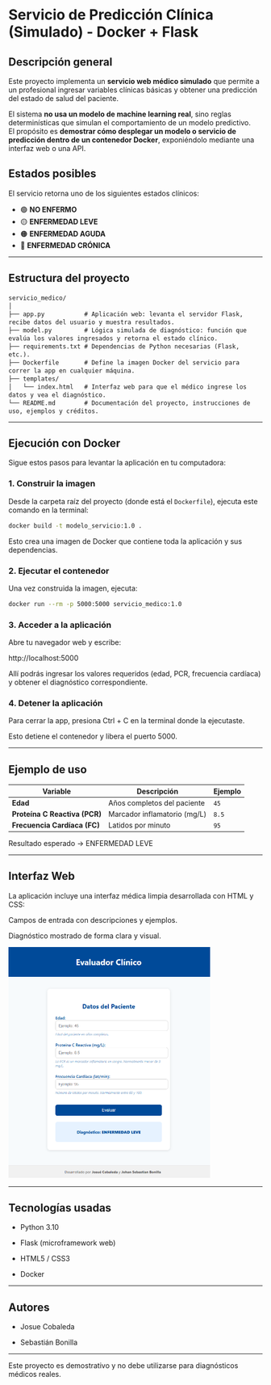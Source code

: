 # Servicio de Predicción Clínica (Simulado) - Docker + Flask

## Descripción general
Este proyecto implementa un **servicio web médico simulado** que permite a un profesional ingresar variables clínicas básicas y obtener una predicción del estado de salud del paciente.

El sistema **no usa un modelo de machine learning real**, sino reglas determinísticas que simulan el comportamiento de un modelo predictivo.  
El propósito es **demostrar cómo desplegar un modelo o servicio de predicción dentro de un contenedor Docker**, exponiéndolo mediante una interfaz web o una API.


## Estados posibles
El servicio retorna uno de los siguientes estados clínicos:

- 🟢 **NO ENFERMO**  
- 🟡 **ENFERMEDAD LEVE**  
- 🟠 **ENFERMEDAD AGUDA**  
- 🔴 **ENFERMEDAD CRÓNICA**


---

## Estructura del proyecto


```text
servicio_medico/
│
├── app.py           # Aplicación web: levanta el servidor Flask, recibe datos del usuario y muestra resultados.
├── model.py         # Lógica simulada de diagnóstico: función que evalúa los valores ingresados y retorna el estado clínico.
├── requirements.txt # Dependencias de Python necesarias (Flask, etc.).
├── Dockerfile       # Define la imagen Docker del servicio para correr la app en cualquier máquina.
├── templates/
│   └── index.html   # Interfaz web para que el médico ingrese los datos y vea el diagnóstico.
└── README.md        # Documentación del proyecto, instrucciones de uso, ejemplos y créditos.
```


---

## Ejecución con Docker

Sigue estos pasos para levantar la aplicación en tu computadora:

### 1. Construir la imagen

Desde la carpeta raíz del proyecto (donde está el `Dockerfile`), ejecuta este comando en la terminal:

```bash
docker build -t modelo_servicio:1.0 .
```

Esto crea una imagen de Docker que contiene toda la aplicación y sus dependencias.


### 2. Ejecutar el contenedor

Una vez construida la imagen, ejecuta:

```bash
docker run --rm -p 5000:5000 servicio_medico:1.0
```

### 3. Acceder a la aplicación

Abre tu navegador web y escribe:

http://localhost:5000

Allí podrás ingresar los valores requeridos (edad, PCR, frecuencia cardíaca) y obtener el diagnóstico correspondiente.

### 4. Detener la aplicación

Para cerrar la app, presiona Ctrl + C en la terminal donde la ejecutaste.

Esto detiene el contenedor y libera el puerto 5000.

---

## Ejemplo de uso



| Variable                      | Descripción                  | Ejemplo |
| ----------------------------- | ---------------------------- | ------- |
| **Edad**                      | Años completos del paciente  | `45`    |
| **Proteína C Reactiva (PCR)** | Marcador inflamatorio (mg/L) | `8.5`   |
| **Frecuencia Cardíaca (FC)**  | Latidos por minuto           | `95`    |



Resultado esperado → ENFERMEDAD LEVE

---

## Interfaz Web

La aplicación incluye una interfaz médica limpia desarrollada con HTML y CSS:

Campos de entrada con descripciones y ejemplos.

Diagnóstico mostrado de forma clara y visual.

<img src="./img/app_web.png" alt="Interfaz Web" width="400" height="auto">

---

## Tecnologías usadas

* Python 3.10

* Flask (microframework web)

* HTML5 / CSS3

* Docker

---

## Autores

* Josue Cobaleda

* Sebastián Bonilla

---

Este proyecto es demostrativo y no debe utilizarse para diagnósticos médicos reales.
